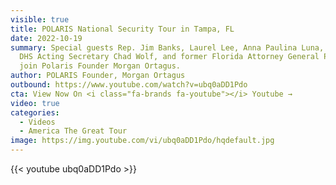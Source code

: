 ```yaml
---
visible: true
title: POLARIS National Security Tour in Tampa, FL
date: 2022-10-19
summary: Special guests Rep. Jim Banks, Laurel Lee, Anna Paulina Luna, former
  DHS Acting Secretary Chad Wolf, and former Florida Attorney General Pam Bondi
  join Polaris Founder Morgan Ortagus.
author: POLARIS Founder, Morgan Ortagus
outbound: https://www.youtube.com/watch?v=ubq0aDD1Pdo
cta: View Now On <i class="fa-brands fa-youtube"></i> Youtube →
video: true
categories:
  - Videos
  - America The Great Tour
image: https://img.youtube.com/vi/ubq0aDD1Pdo/hqdefault.jpg
---
```


{{< youtube ubq0aDD1Pdo >}}